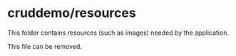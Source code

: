 # cruddemo/resources

This folder contains resources (such as images) needed by the application. 

This file can be removed.

